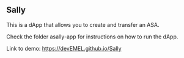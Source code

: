 
## Sally
This is a dApp that allows you to create and transfer an ASA.

Check the folder asally-app for instructions on how to run the dApp.

Link to demo: https://devEMEL.github.io/Sally

